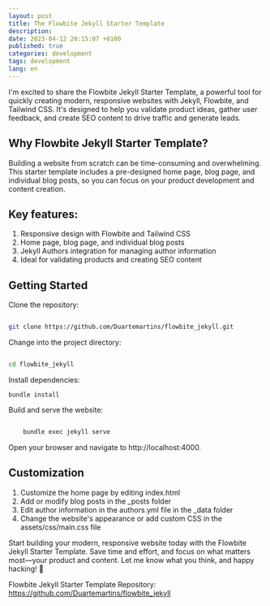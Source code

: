 ```yaml
---
layout: post
title: The Flowbite Jekyll Starter Template
description:
date: 2023-04-12 20:15:07 +0100
published: true
categories: development
tags: development
lang: en
---
```


I'm excited to share the Flowbite Jekyll Starter Template, a powerful tool for quickly creating modern, responsive websites with Jekyll, Flowbite, and Tailwind CSS. It's designed to help you validate product ideas, gather user feedback, and create SEO content to drive traffic and generate leads.

## Why Flowbite Jekyll Starter Template?

Building a website from scratch can be time-consuming and overwhelming. This starter template includes a pre-designed home page, blog page, and individual blog posts, so you can focus on your product development and content creation.

## Key features:

1. Responsive design with Flowbite and Tailwind CSS
2. Home page, blog page, and individual blog posts
3. Jekyll Authors integration for managing author information
4. Ideal for validating products and creating SEO content

## Getting Started

Clone the repository:

```bash

git clone https://github.com/Duartemartins/flowbite_jekyll.git
```

Change into the project directory:

```bash

cd flowbite_jekyll
```

Install dependencies:

```
bundle install
```

Build and serve the website:

```bash

    bundle exec jekyll serve
```

Open your browser and navigate to http://localhost:4000.

## Customization

1. Customize the home page by editing index.html
2. Add or modify blog posts in the \_posts folder
3. Edit author information in the authors.yml file in the \_data folder
4. Change the website's appearance or add custom CSS in the assets/css/main.css file

Start building your modern, responsive website today with the Flowbite Jekyll Starter Template. Save time and effort, and focus on what matters most—your product and content. Let me know what you think, and happy hacking! 🚀

Flowbite Jekyll Starter Template Repository: https://github.com/Duartemartins/flowbite_jekyll
